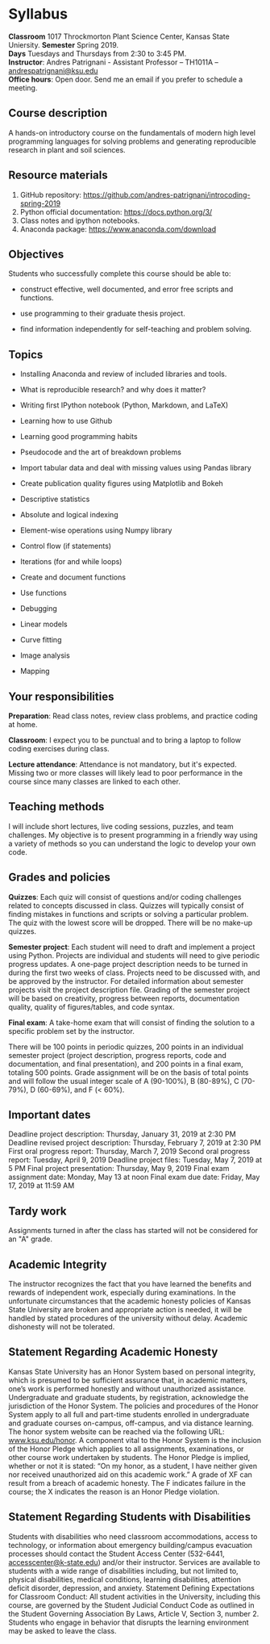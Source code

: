 # Syllabus

**Classroom** 1017 Throckmorton Plant Science Center, Kansas State Uniersity.
**Semester** Spring 2019.  
**Days** Tuesdays and Thursdays from 2:30 to 3:45 PM.  
**Instructor**: Andres Patrignani - Assistant Professor – TH1011A – andrespatrignani@ksu.edu  
**Office hours**: Open door. Send me an email if you prefer to schedule a meeting.  

## Course description

A hands-on introductory course on the fundamentals of modern high level programming languages for solving problems and generating reproducible research in plant and soil sciences.

## Resource materials

1. GitHub repository: https://github.com/andres-patrignani/introcoding-spring-2019
2. Python official documentation: <https://docs.python.org/3/>
3. Class notes and ipython notebooks.
4. Anaconda package: <https://www.anaconda.com/download>

## Objectives

Students who successfully complete this course should be able to:

* construct effective, well documented, and error free scripts and functions.

* use programming to their graduate thesis project.

* find information independently for self-teaching and problem solving.

## Topics

* Installing Anaconda and review of included libraries and tools.

* What is reproducible research? and why does it matter?

* Writing first IPython notebook (Python, Markdown, and LaTeX)

* Learning how to use Github

* Learning good programming habits

* Pseudocode and the art of breakdown problems

* Import tabular data and deal with missing values using Pandas library

* Create publication quality figures using Matplotlib and Bokeh

* Descriptive statistics

* Absolute and logical indexing

* Element-wise operations using Numpy library

* Control flow (if statements)

* Iterations (for and while loops)

* Create and document functions

* Use functions

* Debugging

* Linear models

* Curve fitting

* Image analysis

* Mapping

## Your responsibilities

**Preparation**: Read class notes, review class problems, and practice coding at home.

**Classroom**: I expect you to be punctual and to bring a laptop to follow coding exercises during class.

**Lecture attendance**: Attendance is not mandatory, but it's expected. Missing two or more classes will likely lead to poor performance in the course since many classes are linked to each other.

## Teaching methods

I will include short lectures, live coding sessions, puzzles, and team challenges. My objective
is to present programming in a friendly way using a variety of methods so you can understand the logic
to develop your own code.

## Grades and policies

**Quizzes**: Each quiz will consist of questions and/or coding challenges related to concepts discussed in class. Quizzes will typically consist of finding mistakes in functions and scripts or solving a particular problem. The quiz with the lowest score will be dropped. There will be no make-up quizzes.

**Semester project**: Each student will need to draft and implement a project using Python. Projects are individual and students will need to give periodic progress updates. A one-page project description needs to be turned in during the first two weeks of class. Projects need to be discussed with, and be approved by the instructor. For detailed information about semester projects visit the project description file. Grading of the semester project will be based on creativity, progress between reports, documentation quality, quality of figures/tables, and code syntax.

**Final exam**: A take-home exam that will consist of finding the solution to a specific problem set by the instructor.

There will be 100 points in periodic quizzes, 200 points in an individual semester project (project description, progress reports, code and documentation, and final presentation), and 200 points in a final exam, totaling 500 points. Grade assignment will be on the basis of total points and will follow the usual integer scale of A (90-100%), B (80-89%), C (70-79%), D (60-69%), and F (< 60%).


## Important dates
Deadline project description: Thursday, January 31, 2019 at 2:30 PM
Deadline revised project description: Thursday, February 7, 2019 at 2:30 PM
First oral progress report: Thursday, March 7, 2019
Second oral progress report: Tuesday, April 9, 2019
Deadline project files: Tuesday, May 7, 2019 at 5 PM
Final project presentation: Thursday, May 9, 2019
Final exam assignment date: Monday, May 13 at noon
Final exam due date: Friday, May 17, 2019 at 11:59 AM

## Tardy work

Assignments turned in after the class has started will not be considered for an "A" grade.

## Academic Integrity

The instructor recognizes the fact that you have learned the benefits and rewards of
independent work, especially during examinations. In the unfortunate circumstances that the academic
honesty policies of Kansas State University are broken and appropriate action is needed, it will be
handled by stated procedures of the university without delay. Academic dishonesty will not be
tolerated.

## Statement Regarding Academic Honesty

Kansas State University has an Honor System based on personal integrity, which is presumed to be sufficient assurance that, in academic matters, one’s work is performed honestly and without unauthorized assistance. Undergraduate and graduate students, by registration, acknowledge the jurisdiction of the Honor System. The policies and procedures of the Honor System apply to all full and part-time students enrolled in undergraduate and graduate courses on-campus, off-campus, and via distance learning. The honor system website can be reached via the following URL: www.ksu.edu/honor. A component vital to the Honor System is the inclusion of the Honor Pledge which applies to all assignments, examinations, or other course work undertaken by students. The Honor Pledge is implied, whether or not it is stated: “On my honor, as a student, I have neither given nor received unauthorized aid on this academic work.” A grade of XF can result from a breach of academic honesty. The F indicates failure in the course; the X indicates the reason is an Honor Pledge violation.

## Statement Regarding Students with Disabilities

Students with disabilities who need classroom accommodations, access to technology, or information about emergency building/campus evacuation processes should contact the Student Access Center (532-6441, accesscenter@k-state.edu) and/or their instructor. Services are available to students with a wide range of disabilities including, but not limited to, physical disabilities, medical conditions, learning disabilities, attention deficit disorder, depression, and anxiety. Statement Defining Expectations for Classroom Conduct: All student activities in the University, including this course, are governed by the Student Judicial Conduct Code as outlined in the Student Governing Association By Laws, Article V, Section 3, number 2. Students who engage in behavior that disrupts the learning environment may be asked to leave the class.
